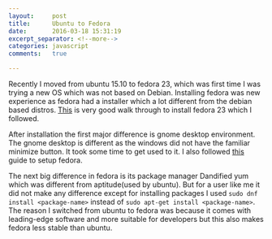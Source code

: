 ```yaml
---
layout:     post
title:      Ubuntu to Fedora
date:       2016-03-18 15:31:19
excerpt_separator: <!--more-->
categories: javascript 
comments:   true

---
```


Recently I moved from ubuntu 15.10 to fedora 23, which was first time I was trying a new OS which was not based on Debian. Installing fedora was new experience as fedora had a installer which a lot different from the debian based distros. [This](http://www.zdnet.com/article/fedora-23-a-walk-through-my-favorite-linux-installer-anaconda/) is very good walk through to install fedora 23 which I followed.
<!--more-->

After installation the first major difference is gnome desktop environment. The gnome desktop is different as the windows did not have the familiar minimize button. It took some time to get used to it. I also followed [this](http://www.tecmint.com/things-to-do-after-fedora-23-installation/) guide to setup fedora. 

The next big difference in fedora is its package manager Dandified yum which was different from aptitude(used by ubuntu). But for a user like me it did not make any difference except for installing packages I used `sudo dnf install <package-name>` instead of `sudo apt-get install <package-name>`.
The reason I switched from ubuntu to fedora was because it comes with leading-edge software and more suitable for developers but this also makes fedora less stable than ubuntu.

